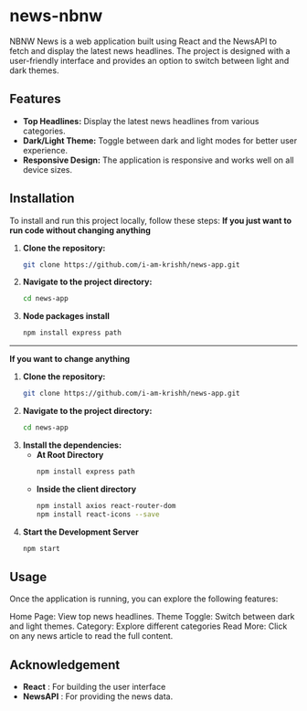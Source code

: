 # news-nbnw

NBNW News is a web application built using React and the NewsAPI to fetch and display the latest news headlines. The project is designed with a user-friendly interface and provides an option to switch between light and dark themes.

## Features

- **Top Headlines:** Display the latest news headlines from various categories.
- **Dark/Light Theme:** Toggle between dark and light modes for better user experience.
- **Responsive Design:** The application is responsive and works well on all device sizes.

## Installation


To install and run this project locally, follow these steps:
**If you just want to run code without changing anything**

1. **Clone the repository:**
   ```bash
   git clone https://github.com/i-am-krishh/news-app.git

2. **Navigate to the project directory:**
   ```bash
   cd news-app

3. **Node packages install**
   ```bash
   npm install express path

<hr />

**If you want to change anything**
1. **Clone the repository:**
   ```bash
   git clone https://github.com/i-am-krishh/news-app.git

2. **Navigate to the project directory:**
   ```bash
   cd news-app


3. **Install the dependencies:**
   - **At Root Directory**
     ```bash
     npm install express path

   - **Inside the client directory**
     ```bash
     npm install axios react-router-dom
     npm install react-icons --save

5. **Start the Development Server**
   ```bash
   npm start

## Usage
Once the application is running, you can explore the following features:

Home Page: View top news headlines.
Theme Toggle: Switch between dark and light themes.
Category: Explore different categories
Read More: Click on any news article to read the full content.

## Acknowledgement 
- **React** : For building the user interface
- **NewsAPI** : For providing the news data.
